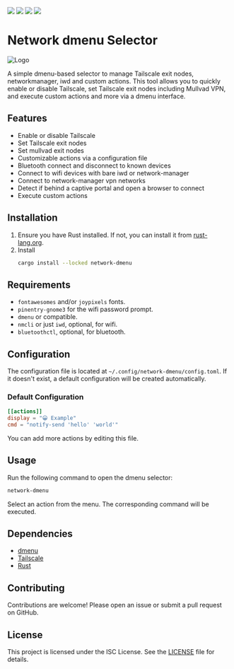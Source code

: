 ![](https://img.shields.io/github/issues-raw/cyrinux/network-dmenu)
![](https://img.shields.io/github/stars/cyrinux/network-dmenu)
![](https://img.shields.io/crates/d/network-dmenu)
![](https://img.shields.io/crates/v/network-dmenu)

# Network dmenu Selector

![Logo](https://github.com/user-attachments/assets/d07a6fb4-7558-4cc8-b7cd-9bb1321265c7)

A simple dmenu-based selector to manage Tailscale exit nodes, networkmanager, iwd and custom actions. This tool allows you to quickly enable or disable Tailscale, set Tailscale exit nodes including Mullvad VPN, and execute custom actions and more via a dmenu interface.

## Features

- Enable or disable Tailscale
- Set Tailscale exit nodes
- Set mullvad exit nodes
- Customizable actions via a configuration file
- Bluetooth connect and disconnect to known devices
- Connect to wifi devices with bare iwd or network-manager
- Connect to network-manager vpn networks
- Detect if behind a captive portal and open a browser to connect
- Execute custom actions

## Installation

1. Ensure you have Rust installed. If not, you can install it from [rust-lang.org](https://www.rust-lang.org/).
2. Install
   ```sh
   cargo install --locked network-dmenu
   ```

## Requirements

- `fontawesomes` and/or `joypixels` fonts.
- `pinentry-gnome3` for the wifi password prompt.
- `dmenu` or compatible.
- `nmcli` or just `iwd`, optional, for wifi.
- `bluetoothctl`, optional, for bluetooth.

## Configuration

The configuration file is located at `~/.config/network-dmenu/config.toml`. If it doesn't exist, a default configuration will be created automatically.

### Default Configuration

```toml
[[actions]]
display = "😀 Example"
cmd = "notify-send 'hello' 'world'"
```

You can add more actions by editing this file.

## Usage

Run the following command to open the dmenu selector:

```sh
network-dmenu
```

Select an action from the menu. The corresponding command will be executed.

## Dependencies

- [dmenu](https://tools.suckless.org/dmenu/)
- [Tailscale](https://tailscale.com/)
- [Rust](https://www.rust-lang.org/)

## Contributing

Contributions are welcome! Please open an issue or submit a pull request on GitHub.

## License

This project is licensed under the ISC License. See the [LICENSE](LICENSE.md) file for details.
